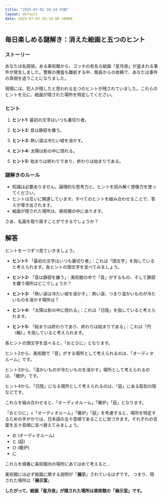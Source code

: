 ```yaml
---
title: "2025-07-02 16:14 の謎"
layout: default
date: 2025-07-02 16:14:00 +0900
---
```

## 毎日楽しめる謎解き：消えた絵画と五つのヒント

### ストーリー

あなたは名探偵。ある美術館から、ゴッホの有名な絵画「星月夜」が盗まれる事件が発生しました。警察の捜査も難航する中、館長からの依頼で、あなたは事件の真相を追うことになりました。

現場には、犯人が残したと思われる五つのヒントが残されていました。これらのヒントを元に、絵画が隠された場所を特定してください。

### ヒント

1.  **ヒント1:** 最初の文字はいつも裏切り者。

2.  **ヒント2:** 音は静寂を嫌う。

3.  **ヒント3:** 熱い涙は冷たい嘘を溶かす。

4.  **ヒント4:** 太陽は影の中に隠れる。

5.  **ヒント5:** 始まりは終わりであり、終わりは始まりである。

### 謎解きのルール

*   知識は必要ありません。論理的な思考力と、ヒントを読み解く想像力を使ってください。
*   ヒントは互いに関連しています。すべてのヒントを組み合わせることで、答えが導き出されます。
*   絵画が隠された場所は、美術館の中にあります。

さあ、名画を取り戻すことができるでしょうか？

## 解答

ヒントを一つずつ見ていきましょう。

*   **ヒント1:** 「最初の文字はいつも裏切り者」：これは「頭文字」を指していると考えられます。各ヒントの頭文字を並べてみましょう。

*   **ヒント2:** 「音は静寂を嫌う」：美術館の中で「音」がするもの、そして静寂を嫌う場所はどこでしょうか？

*   **ヒント3:** 「熱い涙は冷たい嘘を溶かす」：熱い涙、つまり温かいものが冷たいものを溶かす場所は？

*   **ヒント4:** 「太陽は影の中に隠れる」：これは「日陰」を指していると考えられます。

*   **ヒント5:** 「始まりは終わりであり、終わりは始まりである」：これは「円（輪）」を指していると考えられます。

各ヒントの頭文字を並べると、「おとひに」となります。

ヒント2から、美術館で「音」がする場所として考えられるのは、「オーディオルーム」です。

ヒント3から、「温かいものが冷たいものを溶かす」場所として考えられるのは、「暖炉」です。

ヒント4から、「日陰」になる場所として考えられるのは、「庭」にある彫刻の陰などです。

これらを組み合わせると、「オーディオルーム」「暖炉」「庭」となります。

「おとひに」+「オーディオルーム」「暖炉」「庭」を考慮すると、場所を特定するための手がかりは、日本語の五十音順であることに気づきます。それぞれの言葉を五十音順に並べ替えてみましょう。

*   お (オーディオルーム)
*   と (庭)
*   ひ (暖炉)
*   に

これらを順番に美術館内の場所にあてはめて考えると...

美術館には必ず絵画に関する説明が「**展示**」されているはずです。
つまり、隠された場所は「**展示室**」

**したがって、絵画「星月夜」が隠された場所は美術館の「展示室」です。**
